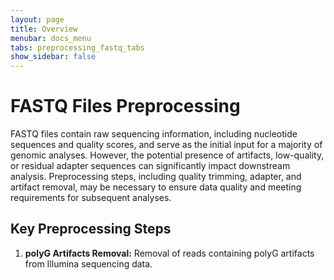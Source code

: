 ```yaml
---
layout: page
title: Overview
menubar: docs_menu
tabs: preprocessing_fastq_tabs
show_sidebar: false
---
```


# FASTQ Files Preprocessing

FASTQ files contain raw sequencing information, including nucleotide sequences and quality scores, and serve as the initial input for a majority of genomic analyses. However, the potential presence of artifacts, low-quality, or residual adapter sequences can significantly impact downstream analysis. Preprocessing steps, including quality trimming, adapter, and artifact removal, may be necessary to ensure data quality and meeting requirements for subsequent analyses.


## Key Preprocessing Steps

1. **polyG Artifacts Removal:** Removal of reads containing polyG artifacts from Illumina sequencing data.
